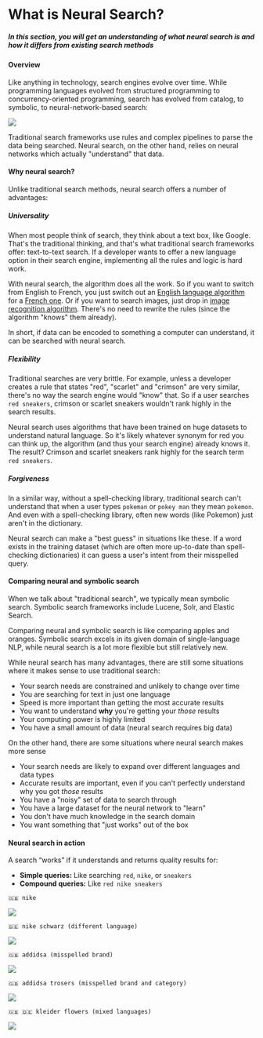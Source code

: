 # What is Neural Search?

##### In this section, you will get an understanding of what neural search is and how it differs from existing search methods

#### Overview

Like anything in technology, search engines evolve over time. While programming languages evolved from structured programming to concurrency-oriented programming, search has evolved from catalog, to symbolic, to neural-network-based search:

![](https://hanxiao.io/2020/08/02/Layer-of-Abstraction-when-Building-Tensorflow-for-Search/ff7f8875.png)

Traditional search frameworks use rules and complex pipelines to parse the data being searched. Neural search, on the other hand, relies on neural networks which actually "understand" that data.

#### Why neural search?

Unlike traditional search methods, neural search offers a number of advantages:

##### Universality

When most people think of search, they think about a text box, like Google. That's the traditional thinking, and that's what traditional search frameworks offer: text-to-text search. If a developer wants to offer a new language option in their search engine, implementing all the rules and logic is hard work.

With neural search, the algorithm does all the work. So if you want to switch from English to French, you just switch out an [English language algorithm](https://huggingface.co/distilbert-base-uncased) for a [French one](https://huggingface.co/camembert-base). Or if you want to search images, just drop in [image recognition algorithm](https://github.com/google-research/big_transfer). There's no need to rewrite the rules (since the algorithm "knows" them already).

In short, if data can be encoded to something a computer can understand, it can be searched with neural search.

##### Flexibility

Traditional searches are very brittle. For example, unless a developer creates a rule that states "red", "scarlet" and "crimson" are very similar, there's no way the search engine would "know" that. So if a user searches `red sneakers`, crimson or scarlet sneakers wouldn't rank highly in the search results.

Neural search uses algorithms that have been trained on huge datasets to understand natural language. So it's likely whatever synonym for red you can think up, the algorithm (and thus your search engine) already knows it. The result? Crimson and scarlet sneakers rank highly for the search term `red sneakers`.

##### Forgiveness

In a similar way, without a spell-checking library, traditional search can't understand that when a user types `pokeman` or `pokey man` they mean `pokemon`. And even with a spell-checking library, often new words (like Pokemon) just aren't in the dictionary.

Neural search can make a "best guess" in situations like these. If a word exists in the training dataset (which are often more up-to-date than spell-checking dictionaries) it can guess a user's intent from their misspelled query.

#### Comparing neural and symbolic search

When we talk about "traditional search", we typically mean symbolic search. Symbolic search frameworks include Lucene, Solr, and Elastic Search. 

Comparing neural and symbolic search is like comparing apples and oranges. Symbolic search excels in its given domain of single-language NLP, while neural search is a lot more flexible but still relatively new.

While neural search has many advantages, there are still some situations where it makes sense to use traditional search:

- Your search needs are constrained and unlikely to change over time
- You are searching for text in just one language
- Speed is more important than getting the most accurate results
- You want to understand **why** you're getting your *those* results
- Your computing power is highly limited
- You have a small amount of data (neural search requires big data)

On the other hand, there are some situations where neural search makes more sense

- Your search needs are likely to expand over different languages and data types
- Accurate results are important, even if you can't perfectly understand why you got *those* results
- You have a "noisy" set of data to search through
- You have a large dataset for the neural network to "learn"
- You don't have much knowledge in the search domain
- You want something that "just works" out of the box

#### Neural search in action

A search “works” if it understands and returns quality results for:

- **Simple queries:** Like searching `red`, `nike`, or `sneakers`
- **Compound queries:** Like `red nike sneakers`

```
🇬🇧 nike
```

![](https://cdn-images-1.medium.com/max/1200/0*5OYeNWKsGcF0gVRy)

```
🇩🇪 nike schwarz (different language)
```

![](https://cdn-images-1.medium.com/max/1200/0*siGeHPkUzI1Yg7wO)

```
🇬🇧 addidsa (misspelled brand)
```

![](https://cdn-images-1.medium.com/max/1200/0*MJwcdam2P6dmNPh3)

```
🇬🇧 addidsa trosers (misspelled brand and category)
```

![](https://cdn-images-1.medium.com/max/1200/0*4LLQp3l-PU7TXYzc)

```
🇬🇧 🇩🇪 kleider flowers (mixed languages)
```

![](https://cdn-images-1.medium.com/max/1200/0*9uRA1OnkjU6h1D_C)


